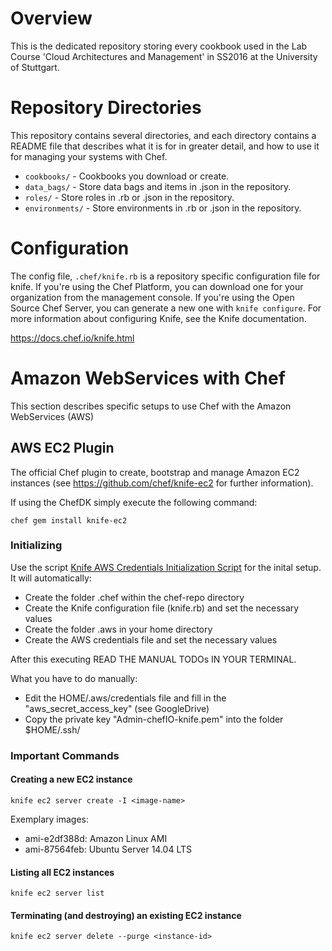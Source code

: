 # Overview

This is the dedicated repository storing every cookbook used in the Lab Course 'Cloud Architectures and Management' in SS2016 at the University of Stuttgart.

# Repository Directories

This repository contains several directories, and each directory contains a README file that describes what it is for in greater detail, and how to use it for managing your systems with Chef.

* `cookbooks/` - Cookbooks you download or create.
* `data_bags/` - Store data bags and items in .json in the repository.
* `roles/` - Store roles in .rb or .json in the repository.
* `environments/` - Store environments in .rb or .json in the repository.

# Configuration

The config file, `.chef/knife.rb` is a repository specific configuration file for knife. If you're using the Chef Platform, you can download one for your organization from the management console. If you're using the Open Source Chef Server, you can generate a new one with `knife configure`. For more information about configuring Knife, see the Knife documentation.

https://docs.chef.io/knife.html

# Amazon WebServices with Chef

This section describes specific setups to use Chef with the Amazon WebServices (AWS)

## AWS EC2 Plugin

The official Chef plugin to create, bootstrap and manage Amazon EC2 instances (see https://github.com/chef/knife-ec2 for further information).

If using the ChefDK simply execute the following command:

`chef gem install knife-ec2`

### Initializing

Use the script [Knife AWS Credentials Initialization Script](/chef-repo/initScripts/knife_awsCredentials.sh) for the inital setup. 
It will automatically:
 * Create the folder .chef within the chef-repo directory
 * Create the Knife configuration file (knife.rb) and set the necessary values
 * Create the folder .aws in your home directory
 * Create the AWS credentials file and set the necessary values

After this executing READ THE MANUAL TODOs IN YOUR TERMINAL.

What you have to do manually:

 * Edit the HOME/.aws/credentials file and fill in the "aws_secret_access_key" (see GoogleDrive)
 * Copy the private key "Admin-chefIO-knife.pem" into the folder $HOME/.ssh/

### Important Commands

#### Creating a new EC2 instance

`knife ec2 server create -I <image-name> `

Exemplary images:

 * ami-e2df388d: Amazon Linux AMI
 * ami-87564feb: Ubuntu Server 14.04 LTS

#### Listing all EC2 instances

`knife ec2 server list`

#### Terminating (and destroying) an existing EC2 instance

`knife ec2 server delete --purge <instance-id>`
